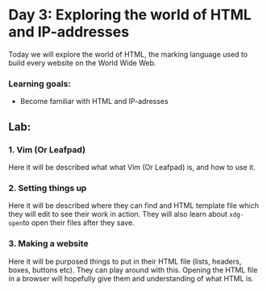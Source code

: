 # Day 3: Exploring the world of HTML and IP-addresses

Today we will explore the world of HTML, the marking language used to build every website on the World Wide Web.

### Learning goals:
- Become familiar with HTML and IP-adresses

## Lab:

### 1. Vim (Or Leafpad)

Here it will be described what what Vim (Or Leafpad) is, and how to use it. 

### 2. Setting things up

Here it will be described where they can find and HTML template file which they will edit to see their work in action. They will also learn about `xdg-open`to open their files after they save. 

### 3. Making a website

Here it will be purposed things to put in their HTML file (lists, headers, boxes, buttons etc). They can play around with this. Opening the HTML file in a browser will hopefully give them and understanding of what HTML is.



